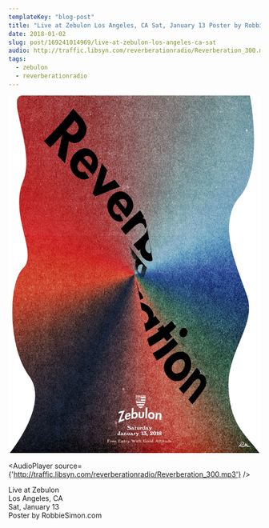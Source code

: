 ```yaml
---
templateKey: "blog-post"
title: "Live at​ ​Zebulon Los Angeles​, CA​ Sat,​ ​January​ ​13 Poster by RobbieSimon.com"
date: 2018-01-02
slug: post/169241014969/live-at-zebulon-los-angeles-ca-sat
audio: http://traffic.libsyn.com/reverberationradio/Reverberation_300.mp3
tags:
  - zebulon
  - reverberationradio
---
```


![Live at​ ​Zebulon Los Angeles​, CA​ Sat,​ ​January​ ​13 Poster by RobbieSimon.com](../images/330653a122cb4f4b4ef3f4e06fd35c5c8287793e11fee2e7d217460b9917e8d8.jpg)

<AudioPlayer source={'http://traffic.libsyn.com/reverberationradio/Reverberation_300.mp3'} />

<p>Live at​ ​Zebulon<br />Los Angeles​, CA​<br />Sat,​ ​January​ ​13<br />Poster by RobbieSimon.com<br /></p>
